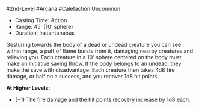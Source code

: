 #2nd-Level #Arcana #Calefaction
Uncommon
 
- Casting Time: Action
- Range: 45' (10' sphere)
- Duration: Instantaneous  

Gesturing towards the body of a dead or undead creature you can see within range, a puff of flame bursts from it, damaging nearby creatures and relieving you. Each creature in a 10' sphere centered on the body must make an Initiative saving throw. If the body belongs to an undead, they make the save with disadvantage. Each creature then takes 4d8 fire damage, or half on a success, and you recover 1d8 hit points.
 
**At Higher Levels:** 
* (+1) The fire damage and the hit points recovery increase by 1d8 each.
